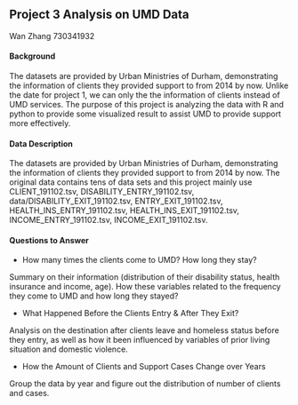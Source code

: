 ## Project 3 Analysis on UMD Data

Wan Zhang 730341932

#### Background

The datasets are provided by Urban Ministries of Durham, demonstrating the information of clients they provided support to from 2014 by now. Unlike the date for project 1, we can only the the information of clients instead of UMD services. The purpose of this project is analyzing the data with R and python to provide some visualized result to assist UMD to provide support more effectively.

#### Data Description

The datasets are provided by Urban Ministries of Durham, demonstrating the information of clients they provided support to from 2014 by now. The original data contains tens of data sets and this project mainly use CLIENT_191102.tsv, DISABILITY_ENTRY_191102.tsv, data/DISABILITY_EXIT_191102.tsv, ENTRY_EXIT_191102.tsv, HEALTH_INS_ENTRY_191102.tsv, HEALTH_INS_EXIT_191102.tsv, INCOME_ENTRY_191102.tsv, INCOME_EXIT_191102.tsv.

#### Questions to Answer

* How many times the clients come to UMD? How long they stay? 

Summary on their information (distribution of their disability status, health insurance and income, age). How these variables related to the frequency they come to UMD and how long they stayed?

* What Happened Before the Clients Entry & After They Exit?

Analysis on the destination after clients leave and homeless status before they entry, as well as how it been influenced by variables of prior living situation and domestic violence.

* How the Amount of Clients and Support Cases Change over Years

Group the data by year and figure out the distribution of number of clients and cases.